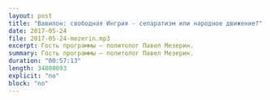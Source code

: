 ```yaml
---
layout: post
title: "Вавилон: свободная Ингрия - сепаратизм или народное движение?" 
date: 2017-05-24
file: 2017-05-24-mezerin.mp3
excerpt: Гость программы — политолог Павел Мезерин.
summary: Гость программы — политолог Павел Мезерин.
duration: "00:57:13"
length: 34800093
explicit: "no"
block: "no"
---
```

